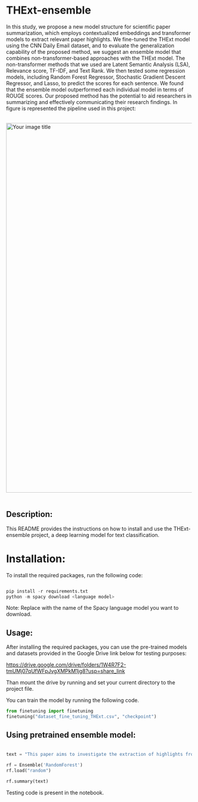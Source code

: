 # THExt-ensemble
In this study, we propose a new model structure for scientific paper summarization, which employs contextualized embeddings and transformer models to extract relevant paper highlights. We fine-tuned the THExt model using the CNN Daily Email dataset, and to evaluate the generalization capability of the proposed method, we suggest an ensemble model that combines non-transformer-based approaches with the THExt model. The non-transformer methods that we used are Latent Semantic Analysis (LSA), Relevance score, TF-IDF, and Text Rank. We then tested some regression models, including Random Forest Regressor, Stochastic Gradient Descent Regressor, and Lasso, to predict the scores for each sentence. We found that the ensemble model outperformed each individual model in terms of ROUGE scores. Our proposed method has the potential to aid researchers in summarizing and effectively communicating their research findings.
In figure is represented the pipeline used in this project:<br/>
<br/>



<img src="https://user-images.githubusercontent.com/75221419/219881132-dbe19594-b248-491d-807a-92aba361b320.jpg" alt="Your image title" width="1000"/>


<br/>
<br/>


## Description:
This README provides the instructions on how to install and use the THExt-ensemble project, a deep learning model for text classification.


# Installation:
To install the required packages, run the following code:

```python

pip install -r requirements.txt
python -m spacy download <language model>
```
Note: Replace <language model> with the name of the Spacy language model you want to download.

## Usage:
After installing the required packages, you can use the pre-trained models and datasets provided in the Google Drive link below for testing purposes:

https://drive.google.com/drive/folders/1W4R7F2-tmUMj07qUfWFpJvgXMPkM1jg8?usp=share_link
  
Than mount the drive by running and set your current directory to the project file.

You can train the model by running the following code.
```python
from finetuning import finetuning
finetuning("dataset_fine_tuning_THExt.csv", "checkpoint") 
```
  
## Using pretrained ensemble model:
```python
  
text = "This paper aims to investigate the extraction of highlights from text utilizing an extractive sentence-based summarization approach. The proposed methodology involves the application of the Transformer-based Highlights Extractor (THExt) model that utilizes contextualized embeddings and transformer models to extract significant paper highlights. The THExt model is fine-tuned using the CNN Daily Email dataset to assess the generalization capability of the proposed method. Additionally, our study proposes an ensemble model that combines non-transformer-based techniques with the THExt model to enhance its effectiveness."
  
rf = Ensemble('RandomForest')
rf.load("random")

rf.summary(text)
```
  
Testing code is present in the notebook.
  













































